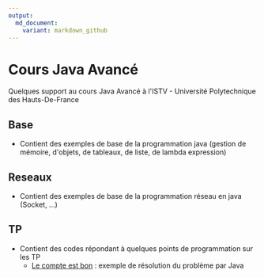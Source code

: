 ```yaml
---
output:
  md_document:
    variant: markdown_github
---
```


# Cours Java Avancé
Quelques support au cours Java Avancé à l'ISTV - Université Polytechnique des Hauts-De-France

## Base
* Contient des exemples de base de la programmation java (gestion de mémoire, d'objets, de tableaux, de liste, de lambda expression)

## Reseaux 
* Contient des exemples de base de la programmation réseau en java (Socket, ...)

## TP 
* Contient des codes répondant à quelques points de programmation sur les TP
  * [Le compte est bon](https://github.com/EmmanuelADAM/coursJavaAvance/tree/master/TP/CompteEstBon/) : exemple de résolution du problème par Java
